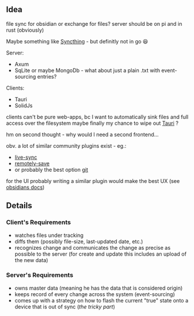 ## Idea

file sync for obsidian or exchange for files?
server should be on pi
and in rust (obviously)

Maybe something like [Syncthing](https://github.com/syncthing/syncthing) - but definitly not in go 😆

Server:
 - Axum
 - SqLite or maybe MongoDb - what about just a plain .txt with event-sourcing entries?

Clients:
- Tauri
- SolidJs

clients can't be pure web-apps, bc I want to automatically sink files and full access over the filesystem
maybe finally my chance to wipe out [Tauri](https://tauri.app/) ?

hm on second thought - why would I need a second frontend...

obv. a lot of similar community plugins exist - eg.:
 - [live-sync](https://github.com/vrtmrz/obsidian-livesync)
 - [remotely-save](https://github.com/remotely-save/remotely-save)
 - or probably the best option [git](https://github.com/Vinzent03/obsidian-git)

for the UI probably writing a similar plugin would make the best UX (see [obsidians docs](https://docs.obsidian.md/))



## Details

### Client's Requirements
 - watches files under tracking
 - diffs them (possibly file-size, last-updated date, etc.)
 - recognizes change and communicates the change as precise as possible to the server (for create and update this includes an upload of the new data)

### Server's Requirements
 - owns master data (meaning he has the data that is considered origin)
 - keeps record of every change across the system (event-sourcing)
 - comes up with a strategy on how to flash the current "true" state onto a device that is out of sync (*the tricky part*)

